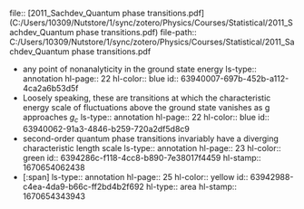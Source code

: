file:: [2011_Sachdev_Quantum phase transitions.pdf](C:/Users/10309/Nutstore/1/sync/zotero/Physics/Courses/Statistical/2011_Sachdev_Quantum phase transitions.pdf)
file-path:: C:/Users/10309/Nutstore/1/sync/zotero/Physics/Courses/Statistical/2011_Sachdev_Quantum phase transitions.pdf

- any point of nonanalyticity in the ground state energy 
  ls-type:: annotation
  hl-page:: 22
  hl-color:: blue
  id:: 63940007-697b-452b-a112-4ca2a6b53d5f
- Loosely speaking, these are transitions at which the characteristic energy scale of fluctuations above the ground state vanishes as g approaches $g_c$
  ls-type:: annotation
  hl-page:: 22
  hl-color:: blue
  id:: 63940062-91a3-4846-b259-720a2df5d8c9
- second-order quantum phase transitions invariably have a diverging characteristic length scale
  ls-type:: annotation
  hl-page:: 23
  hl-color:: green
  id:: 6394286c-f118-4cc8-b890-7e38017f4459
  hl-stamp:: 1670654062438
- [:span]
  ls-type:: annotation
  hl-page:: 25
  hl-color:: yellow
  id:: 63942988-c4ea-4da9-b66c-ff2bd4b2f692
  hl-type:: area
  hl-stamp:: 1670654343943